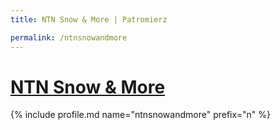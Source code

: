 ```yaml
---
title: NTN Snow & More | Patromierz

permalink: /ntnsnowandmore
---
```


# [NTN Snow & More](https://patronite.pl/ntnsnowandmore)

{% include profile.md name="ntnsnowandmore" prefix="n" %}
